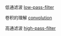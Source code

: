 低通滤波
[low-pass-filter](https://github.com/Yvon-Shong/matlab/blob/master/filter/low-pass-filter.md)

卷积的理解
[convolution](https://github.com/Yvon-Shong/matlab/blob/master/filter/convolution.md)



高通滤波
[high-pass-filter](https://github.com/Yvon-Shong/matlab/blob/master/filter/high-pass-filter.md)

